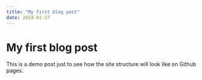 ```yaml
---
title: "My first blog post"
date: 2024-01-27
---
```


# My first blog post
This is a demo post just to see how the site structure will look like on Github pages.
